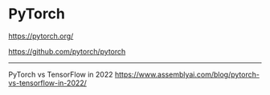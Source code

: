 # PyTorch

<https://pytorch.org/>

<https://github.com/pytorch/pytorch>

---

PyTorch vs TensorFlow in 2022
<https://www.assemblyai.com/blog/pytorch-vs-tensorflow-in-2022/>
